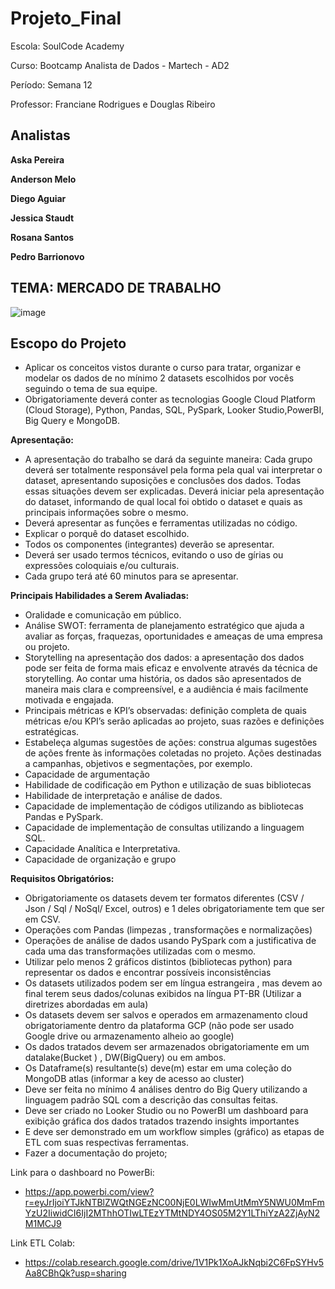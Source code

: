 # Projeto_Final

Escola: SoulCode Academy

Curso: Bootcamp Analista de Dados - Martech - AD2

Período: Semana 12

Professor: Franciane Rodrigues e Douglas Ribeiro

## Analistas  

**Aska Pereira**

**Anderson Melo**
           
**Diego Aguiar**
           
**Jessica Staudt**
            
**Rosana Santos**
           
**Pedro Barrionovo**





## **TEMA: MERCADO DE TRABALHO**

![image](https://github.com/rosanaalessandra/Bootcamp_Analise_de_Dados_SoulCode/assets/126611257/987bf208-2618-48c5-89c5-e28a3408187c)



       

## **Escopo do Projeto**

* Aplicar os conceitos vistos durante o curso para tratar, organizar e modelar os dados de no mínimo 2 datasets escolhidos por vocês seguindo o tema de sua equipe.
* Obrigatoriamente deverá conter as tecnologias Google Cloud Platform (Cloud Storage), Python, Pandas, SQL, PySpark, Looker Studio,PowerBI, Big Query e MongoDB. 

**Apresentação:**

* A apresentação do trabalho se dará da seguinte maneira: Cada grupo deverá ser totalmente responsável pela forma pela qual vai interpretar o dataset, apresentando suposições e conclusões dos dados. Todas essas situações devem ser explicadas. Deverá iniciar pela apresentação do dataset, informando de qual local foi obtido o dataset e quais as principais informações sobre o mesmo.
* Deverá apresentar as funções e ferramentas utilizadas no código.
* Explicar o porquê do dataset escolhido.
* Todos os componentes (integrantes) deverão se apresentar.
* Deverá ser usado termos técnicos, evitando o uso de gírias ou expressões coloquiais e/ou culturais.
* Cada grupo terá até 60 minutos para se apresentar.
  
**Principais Habilidades a Serem Avaliadas:**
  
* Oralidade e comunicação em público.
* Análise SWOT: ferramenta de planejamento estratégico que ajuda a avaliar as forças, fraquezas, oportunidades e ameaças de uma empresa ou projeto.
* Storytelling na apresentação dos dados: a apresentação dos dados pode ser feita de forma mais eficaz e envolvente através da técnica de storytelling. Ao contar uma história, os dados são apresentados de maneira mais clara e compreensível, e a audiência é mais facilmente motivada e engajada.
* Principais métricas e KPI’s observadas: definição completa de quais métricas e/ou KPI’s serão aplicadas ao projeto, suas razões e definições estratégicas.
* Estabeleça algumas sugestões de ações: construa algumas sugestões de ações frente às informações coletadas no projeto. Ações destinadas a campanhas, objetivos e segmentações, por exemplo.
* Capacidade de argumentação
* Habilidade de codificação em Python e utilização de suas bibliotecas
* Habilidade de interpretação e análise de dados.
* Capacidade de implementação de códigos utilizando as bibliotecas Pandas e PySpark.
* Capacidade de implementação de consultas utilizando a linguagem SQL.
* Capacidade Analítica e Interpretativa.
* Capacidade de organização e grupo

**Requisitos Obrigatórios:**

* Obrigatoriamente os datasets devem ter formatos diferentes (CSV / Json / Sql / NoSql/ Excel, outros) e 1 deles obrigatoriamente tem que ser em CSV.
* Operações com Pandas (limpezas , transformações e normalizações) 
* Operações de análise de dados usando PySpark com a justificativa de cada uma das transformações utilizadas com o mesmo.
* Utilizar pelo menos 2 gráficos distintos (bibliotecas python) para representar os dados e encontrar possíveis inconsistências
* Os datasets utilizados podem ser em língua estrangeira , mas devem ao final terem seus dados/colunas exibidos na língua PT-BR (Utilizar a diretrizes abordadas em aula)
* Os datasets devem ser salvos e operados em armazenamento cloud obrigatoriamente dentro da plataforma GCP (não pode ser usado Google drive ou armazenamento alheio ao google)
* Os dados tratados devem ser armazenados obrigatoriamente em um datalake(Bucket ) , DW(BigQuery) ou em ambos.
* Os Dataframe(s) resultante(s) deve(m) estar em uma coleção do MongoDB atlas (informar a key de acesso ao cluster) 
* Deve ser feita no mínimo 4 análises dentro do Big Query utilizando a linguagem padrão SQL com a descrição das consultas feitas.
* Deve ser criado no Looker Studio ou no PowerBI um dashboard para exibição gráfica dos dados tratados trazendo insights importantes
* E deve ser demonstrado em um workflow simples (gráfico) as etapas de ETL com suas respectivas ferramentas.
* Fazer a documentação do projeto;


Link para o dashboard no PowerBi:

 * https://app.powerbi.com/view?r=eyJrIjoiYTJkNTBlZWQtNGEzNC00NjE0LWIwMmUtMmY5NWU0MmFmYzU2IiwidCI6IjI2MThhOTIwLTEzYTMtNDY4OS05M2Y1LThiYzA2ZjAyN2M1MCJ9

Link  ETL Colab:

 * https://colab.research.google.com/drive/1V1Pk1XoAJkNqbi2C6FpSYHv5Aa8CBhQk?usp=sharing
